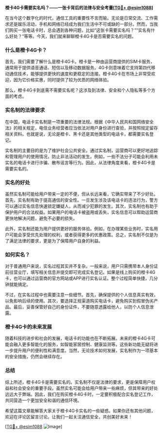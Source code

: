 **橙卡4G卡需要实名吗？——一张卡背后的法律与安全考量[[TG💪+ @esim1088](https://t.me/s/esim1088)]**

在当今这个数字化的时代，通信工具的重要性不言而喻。无论是日常交流、工作需求还是娱乐活动，手机和网络已经成为我们生活中不可或缺的一部分。然而，当我们购买一张电话卡时，总会遇到各种问题，比如“这张卡需要实名吗？”“实名有什么好处？”等等。今天，我们就来聊聊橙卡4G卡是否需要实名的问题。

### 什么是橙卡4G卡？

首先，我们需要了解什么是橙卡4G卡。橙卡是一种由运营商提供的SIM卡服务，通常用于提供语音通话、短信以及移动数据服务。4G卡则意味着它支持第四代移动通信技术，能够提供更快的速度和更稳定的连接。橙卡4G卡在市场上非常受欢迎，因为它价格实惠，同时提供了较为优质的网络体验。

那么，橙卡4G卡到底需不需要实名呢？这涉及到法律、安全和个人隐私等多个方面的考虑。

### 实名制的法律要求

在中国，电话卡实名制是一项重要的法律法规。根据《中华人民共和国网络安全法》的相关规定，电信业务经营者应当依法对用户身份进行查验，并按照规定留存相关资料。也就是说，无论是橙卡、黑卡还是其他类型的电话卡，都需要实名登记。

实名制的主要目的是为了维护社会公共安全。通过实名制，运营商可以更好地追踪和管理用户的使用情况，防止非法活动的发生。例如，一些不法分子可能会利用未实名的电话卡进行诈骗、散布谣言等行为。因此，从法律角度来看，橙卡4G卡是需要实名的。

### 实名的好处

虽然实名制可能给用户带来一定的不便，但从长远来看，它确实带来了不少好处。首先，实名制有助于提高通信的安全性。一旦发生涉及该电话卡的违法行为，警方可以通过实名信息快速锁定嫌疑人，从而减少犯罪的发生。其次，实名制也有助于保护用户的合法权益。如果用户的电话卡被盗用或丢失，实名信息可以帮助运营商更快地解决问题，避免不必要的损失。

此外，实名制还能为用户提供更好的服务体验。例如，在办理某些业务时，实名用户可能会享受优先处理的权利，或者获得更多的优惠政策。总之，实名制不仅是为了满足法律的要求，更是为了保障用户自身的利益。

### 如何实名？

对于普通用户来说，实名过程其实并不复杂。一般来说，用户只需携带本人身份证前往营业厅，填写相关信息并提交即可完成实名登记。如果是线上购买的橙卡4G卡，也可以通过运营商的官方网站或APP进行实名认证。整个过程简单快捷，几分钟就能搞定。

不过，在实名过程中也需要注意一些细节。首先，确保提供的个人信息真实有效，以免影响后续的使用。其次，要选择正规渠道购买电话卡，避免购买到假冒伪劣产品。最后，妥善保管好自己的身份证件，不要随意透露给他人，以防个人信息泄露。

### 橙卡4G卡的未来发展

随着科技的进步和社会的发展，电话卡的功能也在不断拓展。未来的橙卡4G卡可能会融入更多智能化的服务，如智能家居控制、健康监测等。这些新功能无疑将进一步提升用户的便利性和满意度。当然，无论技术如何发展，实名制作为一项基本的安全措施，仍然会继续存在。

### 总结

综上所述，橙卡4G卡是需要实名的。实名制不仅是法律的要求，更是保障用户权益和社会安全的重要手段。虽然实名可能会给用户带来一些麻烦，但其带来的好处远远大于弊端。因此，我们在购买橙卡4G卡时，一定要积极配合实名登记工作，共同营造一个更加安全和谐的通信环境。

希望这篇文章能解答大家关于橙卡4G卡实名的一些疑惑。如果你还有其他问题，欢迎在评论区留言讨论。让我们一起关注通信安全，共创美好未来！

[[TG💪+ @esim1088](https://t.me/s/esim1088) ![Image](https://i.postimg.cc/4NQfJmqS/Snipaste-2025-05-13-00-14-12.png)]